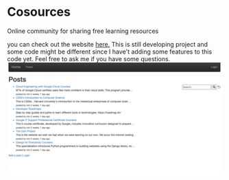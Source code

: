 # Cosources
Online community for sharing free learning resources

you can check out the website <a href="http://spiderwater.pythonanywhere.com/">here.</a>
This is still developing project and some code might be different since I have't adding some features to this code yet. Feel free to ask me if you have some questions. 
<br>
<img src="screenshot.png">
